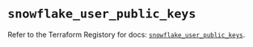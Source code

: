 # `snowflake_user_public_keys`

Refer to the Terraform Registory for docs: [`snowflake_user_public_keys`](https://www.terraform.io/docs/providers/snowflake/r/user_public_keys).
